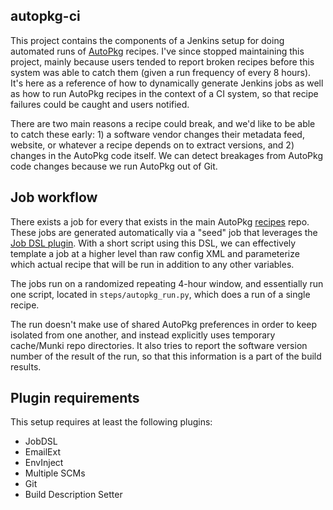 ## autopkg-ci

This project contains the components of a Jenkins setup for doing automated runs of [AutoPkg](https://github.com/autopkg/autopkg) recipes. I've since stopped maintaining this project, mainly because users tended to report broken recipes before this system was able to catch them (given a run frequency of every 8 hours). It's here as a reference of how to dynamically generate Jenkins jobs as well as how to run AutoPkg recipes in the context of a CI system, so that recipe failures could be caught and users notified.

There are two main reasons a recipe could break, and we'd like to be able to catch these early: 1) a software vendor changes their metadata feed, website, or whatever a recipe depends on to extract versions, and 2) changes in the AutoPkg code itself. We can detect breakages from AutoPkg code changes because we run AutoPkg out of Git.

## Job workflow

There exists a job for every that exists in the main AutoPkg [recipes](https://github.com/autopkg/recipes) repo. These jobs are generated automatically via a "seed" job that leverages the [Job DSL plugin](https://wiki.jenkins-ci.org/display/JENKINS/Job+DSL+Plugin). With a short script using this DSL, we can effectively template a job at a higher level than raw config XML and parameterize which actual recipe that will be run in addition to any other variables.

The jobs run on a randomized repeating 4-hour window, and essentially run one script, located in `steps/autopkg_run.py`, which does a run of a single recipe.

The run doesn't make use of shared AutoPkg preferences in order to keep isolated from one another, and instead explicitly uses temporary cache/Munki repo directories. It also tries to report the software version number of the result of the run, so that this information is a part of the build results.

## Plugin requirements

This setup requires at least the following plugins:

- JobDSL
- EmailExt
- EnvInject
- Multiple SCMs
- Git
- Build Description Setter

